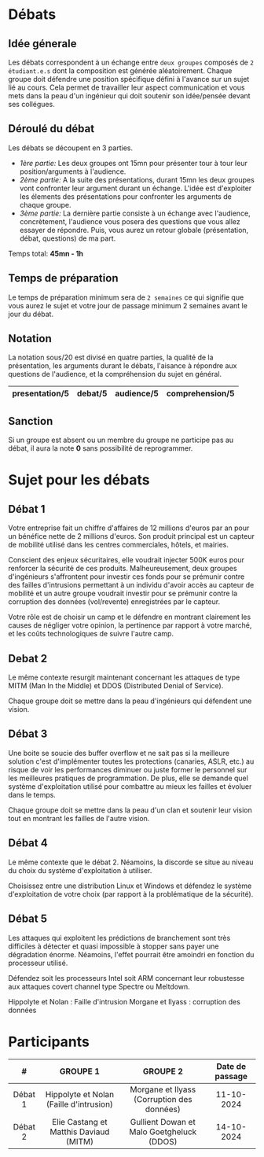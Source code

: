 # Débats

## Idée génerale
Les débats correspondent à un échange entre `deux groupes` composés de `2 étudiant.e.s` dont la composition est générée aléatoirement. 
Chaque groupe doit défendre une position spécifique défini à l'avance sur un sujet lié au cours. 
Cela permet de travailler leur aspect communication et vous mets dans la peau d'un ingénieur qui doit soutenir son idée/pensée devant ses collégues.

## Déroulé du débat

Les débats se découpent en 3 parties. 

  - *1ère partie:* Les deux groupes ont 15mn pour présenter tour à tour leur position/arguments à l'audience.
  - *2ème partie:* A la suite des présentations, durant 15mn les deux groupes vont confronter leur argument durant un échange. L'idée est d'exploiter les élements des présentations pour confronter les arguments de chaque groupe.
  - *3ème partie:* La dernière partie consiste à un échange avec l'audience, concrètement, l'audience vous posera des questions que vous allez essayer de répondre. Puis, vous aurez un retour globale (présentation, débat, questions) de ma part.

Temps total: **45mn - 1h**

## Temps de préparation

Le temps de préparation minimum sera de `2 semaines` ce qui signifie que vous aurez le sujet et votre jour de passage minimum 2 semaines avant le jour du débat.

## Notation

La notation sous/20 est divisé en quatre parties, la qualité de la présentation, les arguments durant le débats, l'aisance à répondre aux questions de l'audience, et la compréhension du sujet en général.

| presentation/5 	| debat/5 	| audience/5 	| comprehension/5 	|
|:--------------:	|:-------:	|:----------:	|:---------------:	|

## Sanction

Si un groupe est absent ou un membre du groupe ne participe pas au débat, il aura la note **0** sans possibilité de reprogrammer.

# Sujet pour les débats

## Débat 1

Votre entreprise fait un chiffre d'affaires de 12 millions d'euros par an pour un bénéfice nette de 2 millions d'euros. Son produit principal est un capteur de mobilité utilisé dans les centres commerciales, hôtels, et mairies. 

Conscient des enjeux sécuritaires, elle voudrait injecter 500K euros pour renforcer la sécurité de ces produits. Malheureusement, deux groupes d'ingénieurs s'affrontent pour investir ces fonds pour se prémunir contre des failles d'intrusions permettant à un individu d'avoir accès au capteur de mobilité et un autre groupe voudrait investir pour se prémunir contre la corruption des données (vol/revente) enregistrées par le capteur.

Votre rôle est de choisir un camp et le défendre en montrant clairement les causes de négliger votre opinion, la pertinence par rapport à votre marché, et les coûts technologiques de suivre l'autre camp.

## Debat 2

Le même contexte resurgit maintenant concernant les attaques de type MITM (Man In the Middle) et DDOS (Distributed Denial of Service). 

Chaque groupe doit se mettre dans la peau d'ingénieurs qui défendent une vision. 

## Débat 3

Une boite se soucie des buffer overflow et ne sait pas si la meilleure solution c'est d'implémenter toutes les protections (canaries, ASLR, etc.) au risque de voir les performances diminuer ou juste former le personnel sur les meilleures pratiques de programmation. De plus, elle se demande quel système d'exploitation utilisé pour combattre au mieux les failles et évoluer dans le temps.


Chaque groupe doit se mettre dans la peau d'un clan et soutenir leur vision tout en montrant les failles de l'autre vision.

## Débat 4

Le même contexte que le débat 2. Néamoins, la discorde se situe au niveau du choix du système d'exploitation à utiliser.

Choisissez entre une distribution Linux et Windows et défendez le système d'exploitation de votre choix (par rapport à la problématique de la sécurité). 

## Débat 5

Les attaques qui exploitent les prédictions de branchement sont très difficiles à détecter et quasi impossible à stopper 
sans payer une dégradation énorme. Néamoins, l'effet pourrait être amoindri en fonction du processeur utilisé. 

Défendez soit les processeurs Intel soit ARM concernant leur robustesse aux attaques covert channel type Spectre ou Meltdown.

Hippolyte et Nolan : Faille d'intrusion
Morgane et Ilyass : corruption des données


# Participants

|    #    	|           **GROUPE 1**          	|                     **GROUPE 2**                    	| **Date de passage** 	|
|:-------:	|:-------------------------------:	|:---------------------------------------------------:	|:-------------------:	|
| Débat 1 	|Hippolyte et Nolan (Faille d'intrusion) 	| Morgane et Ilyass (Corruption des données)	|      11-10-2024     	|
| Débat 2   | Elie Castang et Matthis Daviaud (MITM)  | Gullient Dowan et Malo Goetgheluck (DDOS)   | 14-10-2024 | 
